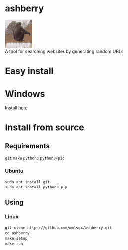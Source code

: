 # ashberry
![](assets/monkey.gif)\
A tool for searching websites by generating random URLs
# Easy install
# Windows
Install [here](https://github.com/mmlvgx/ashberry/blob/main/bin/ashberry.exe)
# Install from source
## Requirements
`git` `make` `python3` `python3-pip`
### Ubuntu
`sudo apt install git`\
`sudo apt install python3-pip`
## Using
### Linux
`git clone https://github.com/mmlvgx/ashberry.git`\
`cd ashberry`\
`make setup`\
`make run`

